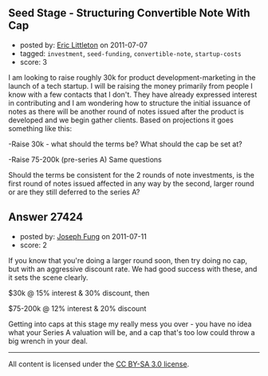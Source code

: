## Seed Stage - Structuring Convertible Note With Cap

- posted by: [Eric Littleton](https://stackexchange.com/users/-1/11553-eric-littleton) on 2011-07-07
- tagged: `investment`, `seed-funding`, `convertible-note`, `startup-costs`
- score: 3

I am looking to raise roughly 30k for product development-marketing in the launch of a tech startup.  I will be raising the money primarily from people I know with a few contacts that I don't.  They have already expressed interest in contributing and I am wondering how to structure the initial issuance of notes as there will be another round of notes issued after the product is developed and we begin gather clients.  Based on projections it goes something like this: 

-Raise 30k - what should the terms be? What should the cap be set at?

-Raise 75-200k (pre-series A) Same questions

Should the terms be consistent for the 2 rounds of note investments, is the first round of notes issued affected in any way by the second, larger round or are they still deferred to the series A?




## Answer 27424

- posted by: [Joseph Fung](https://stackexchange.com/users/-1/1669-joseph-fung) on 2011-07-11
- score: 2

If you know that you're doing a larger round soon, then try doing no cap, but with an aggressive discount rate. We had good success with these, and it sets the scene clearly.

$30k @ 15% interest & 30% discount, then

$75-200k @ 12% interest & 20% discount

Getting into caps at this stage my really mess you over - you have no idea what your Series A valuation will be, and a cap that's too low could throw a big wrench in your deal.





---

All content is licensed under the [CC BY-SA 3.0 license](https://creativecommons.org/licenses/by-sa/3.0/).
